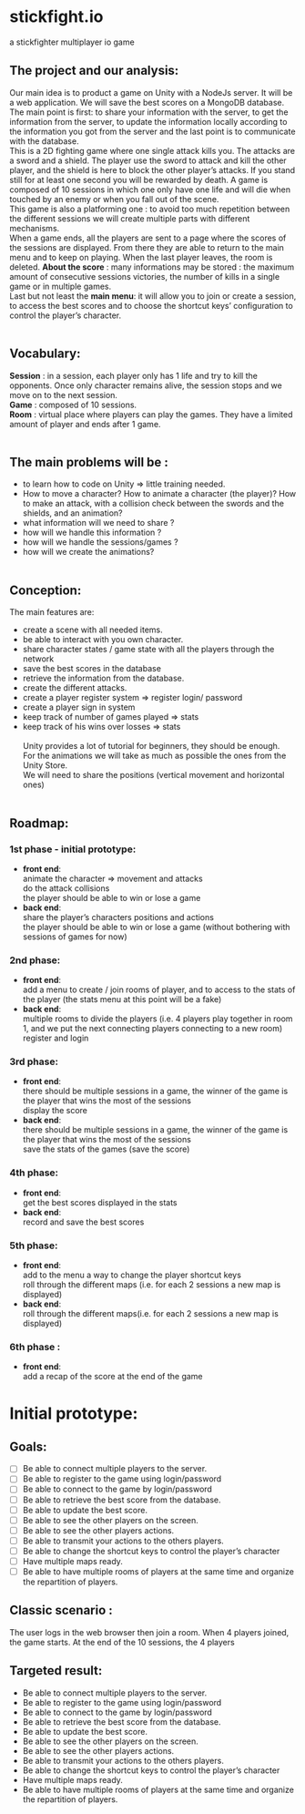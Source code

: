 # stickfight.io
a stickfighter multiplayer io game

## The project and our analysis:
Our main idea is to product a game on Unity with a NodeJs server. It will be a web application. We will save the best scores on a MongoDB database.<br/>
The main point is first: to share your information with the server, to get the information from the server, to update the information locally according to the information you got from the server and the last point is to communicate with the database.<br/>
This is a 2D fighting game where one single attack kills you. The attacks are a sword and a shield. The player use the sword to attack and kill the other player, and the shield is here to block the other player’s attacks. If you stand still for at least one second you will be rewarded by death. A game is composed of 10 sessions in which one only have one life and will die when touched by an enemy or when you fall out of the scene.<br/>
	This game is also a platforming one : to avoid too much repetition between the different sessions we will create multiple parts with different mechanisms.<br/>
	When a game ends, all the players are sent to a page where the scores of the sessions are displayed. From there they are able to return to the main menu and to keep on playing. When the last player leaves, the room is deleted.
	**About the score** : many informations may be stored : the maximum amount of consecutive sessions victories, the number of kills in a single game or in multiple games.<br/>
	Last but not least the **main menu**: it will allow you to join or create a session, to access the best scores and to choose the shortcut keys’ configuration to control the player’s character.<br/>
<br/>
##	Vocabulary:<br/> 
**Session** : in a session, each player only has 1 life and try to kill the opponents. Once only character remains alive, the session stops and we move on to the next session.<br/>
**Game** : composed of 10 sessions.<br/>
**Room** : virtual place where players can play the games. They have a limited amount of player and ends after 1 game.<br/>
<br/>
## The main problems will be :<br/>
* to learn how to code on Unity => little training needed.<br/>
* How to move a character? How to animate a character (the player)? How to make an attack, with a collision check between the swords and the shields, and an animation?<br/>
* what information will we need to share ?<br/>
* how will we handle this information ?<br/>
* how will we handle the sessions/games ?<br/>
* how will we create the animations?<br/>
  <br/>
## Conception:
The main features are:<br/>
- create a scene with all needed items.<br/>
- be able to interact with you own character.<br/>
- share character states / game state with all the players through the network<br/>
- save the best scores in the database<br/>
- retrieve the information from the database.<br/>
- create the different attacks.<br/>
- create a player register system => register login/ password<br/>
- create a player sign in system<br/>
- keep track of number of games played => stats<br/>
- keep track of his wins over losses => stats<br/>
  <br/>
Unity provides a lot of tutorial for beginners, they should be enough. <br/>
For the animations we will take as much as possible the ones from the Unity Store.<br/>
We will need to share the positions (vertical movement and horizontal ones)<br/>
  <br/>
## Roadmap:
### 1st phase - initial prototype:
- **front end**:<br/>
  animate the character => movement and attacks<br/>
  do the attack collisions<br/>
  the player should be able to win or lose a game<br/>
- **back end**:<br/>
  share the player’s characters positions and actions<br/>
  the player should be able to win or lose a game (without bothering with sessions of games for now)<br/>
### 2nd phase:
- **front end**:<br/>
  add a menu to create / join rooms of player, and to access to the stats of the player (the stats menu at this point will be a fake)<br/>
- **back end**:<br/>
  multiple rooms to divide the players (i.e. 4 players play together in room 1, and we put the next connecting players connecting to a new room)<br/>
  register and login<br/>
### 3rd phase:
- **front end**:<br/>
  there should be multiple sessions in a game, the winner of the game is the player that wins the most of the sessions<br/>
  display the score<br/>
- **back end**:<br/>
  there should be multiple sessions in a game, the winner of the game is the player that wins the most of the sessions<br/>
  save the stats of the games (save the score)<br/>
### 4th phase:<br/>
- **front end**:<br/>
  get the best scores displayed in the stats<br/>
- **back end**:<br/>
  record and save the best scores<br/>
### 5th phase:<br/>
- **front end**:<br/>
  add to the menu a way to change the player shortcut keys<br/>
  roll through the different maps (i.e. for each 2 sessions a new map is displayed)<br/>
- **back end**:<br/>
  roll through the different maps(i.e. for each 2 sessions a new map is displayed)<br/>
### 6th phase :
- **front end**:<br/>
  add a recap of the score at the end of the game<br/>
# Initial prototype:
## Goals:
- [ ] Be able to connect multiple players to the server.<br/>
- [ ] Be able to register to the game using login/password<br/>
- [ ] Be able to connect to the game by login/password<br/>
- [ ] Be able to retrieve the best score from the database.<br/>
- [ ] Be able to update the best score.<br/>
- [ ] Be able to see the other players on the screen.<br/>
- [ ] Be able to see the other players actions.<br/>
- [ ] Be able to transmit your actions to the others players.<br/>
- [ ] Be able to change the shortcut keys to control the player’s character<br/>
- [ ] Have multiple maps ready.<br/>
- [ ] Be able to have multiple rooms of players at the same time and organize the repartition of players.<br/>
## Classic scenario :
The user logs in the web browser then join a room. When 4 players joined, the game starts. At the end of the 10 sessions, the 4 players <br/>
## Targeted result:<br/>
* Be able to connect multiple players to the server.<br/>
* Be able to register to the game using login/password<br/>
* Be able to connect to the game by login/password<br/>
* Be able to retrieve the best score from the database.<br/>
* Be able to update the best score.<br/>
* Be able to see the other players on the screen.<br/>
* Be able to see the other players actions.<br/>
* Be able to transmit your actions to the others players.<br/>
* Be able to change the shortcut keys to control the player’s character<br/>
* Have multiple maps ready.<br/>
* Be able to have multiple rooms of players at the same time and organize the repartition of players.<br/>
